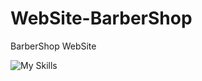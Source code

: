 # WebSite-BarberShop
BarberShop WebSite


![My Skills](https://skillicons.dev/icons?i=html,css,bootstrap)
